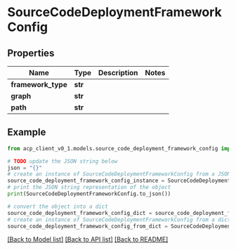 # SourceCodeDeploymentFrameworkConfig


## Properties

Name | Type | Description | Notes
------------ | ------------- | ------------- | -------------
**framework_type** | **str** |  | 
**graph** | **str** |  | 
**path** | **str** |  | 

## Example

```python
from acp_client_v0_1.models.source_code_deployment_framework_config import SourceCodeDeploymentFrameworkConfig

# TODO update the JSON string below
json = "{}"
# create an instance of SourceCodeDeploymentFrameworkConfig from a JSON string
source_code_deployment_framework_config_instance = SourceCodeDeploymentFrameworkConfig.from_json(json)
# print the JSON string representation of the object
print(SourceCodeDeploymentFrameworkConfig.to_json())

# convert the object into a dict
source_code_deployment_framework_config_dict = source_code_deployment_framework_config_instance.to_dict()
# create an instance of SourceCodeDeploymentFrameworkConfig from a dict
source_code_deployment_framework_config_from_dict = SourceCodeDeploymentFrameworkConfig.from_dict(source_code_deployment_framework_config_dict)
```
[[Back to Model list]](../README.md#documentation-for-models) [[Back to API list]](../README.md#documentation-for-api-endpoints) [[Back to README]](../README.md)


